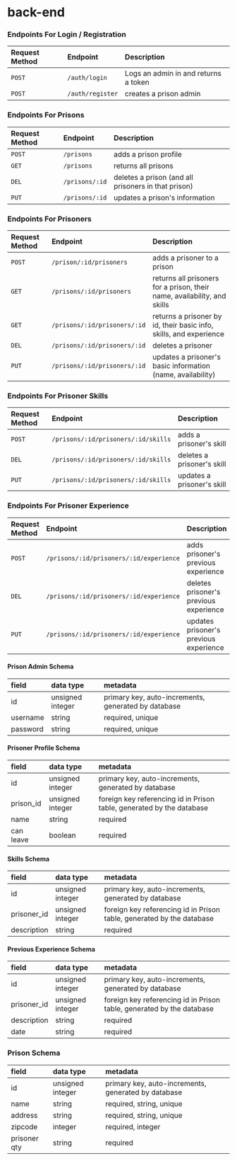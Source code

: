 # back-end

### Endpoints For Login / Registration
| Request Method | Endpoint                     | Description                                             |
| :------------- | :--------------------------- | :------------------------------------------------------ |
| `POST`         | `/auth/login`                | Logs an admin in and returns a token                    |
| `POST`         | `/auth/register`             | creates a prison admin                                  |

### Endpoints For Prisons
| Request Method | Endpoint                     | Description                                             |
| :------------- | :--------------------------- | :------------------------------------------------------ |
| `POST`         | `/prisons`                   | adds a prison profile                                   |
| `GET`          | `/prisons`                   | returns all prisons                                     |
| `DEL`          | `/prisons/:id`               | deletes a prison (and all prisoners in that prison)     |
| `PUT`          | `/prisons/:id`               | updates a prison's information                          |

### Endpoints For Prisoners
| Request Method | Endpoint                     | Description                                                             |
| :------------- | :--------------------------- | :---------------------------------------------------------------------- |
| `POST`         | `/prison/:id/prisoners`      | adds a prisoner to a prison                                             |
| `GET`          | `/prisons/:id/prisoners`     | returns all prisoners for a prison, their name, availability, and skills|
| `GET`          | `/prisons/:id/prisoners/:id` | returns a prisoner by id, their basic info, skills, and experience      |
| `DEL`          | `/prisons/:id/prisoners/:id` | deletes a prisoner                                                      |
| `PUT`          | `/prisons/:id/prisoners/:id` | updates a prisoner's basic information (name, availability)             |

### Endpoints For Prisoner Skills
| Request Method | Endpoint                            | Description                              |
| :------------- | :---------------------------------- | :----------------------------------------|
| `POST`         | `/prisons/:id/prisoners/:id/skills` | adds a prisoner's skill                  |
| `DEL`          | `/prisons/:id/prisoners/:id/skills` | deletes a prisoner's skill               |
| `PUT`          | `/prisons/:id/prisoners/:id/skills` | updates a prisoner's skill               |

### Endpoints For Prisoner Experience
| Request Method | Endpoint                                | Description                              |
| :------------- | :-------------------------------------- | :----------------------------------------|
| `POST`         | `/prisons/:id/prisoners/:id/experience` | adds prisoner's previous experience      |
| `DEL`          | `/prisons/:id/prisoners/:id/experience` | deletes prisoner's previous experience   |
| `PUT`          | `/prisons/:id/prisoners/:id/experience` | updates prisoner's previous experience   |

#### Prison Admin Schema
| field    | data type        | metadata                                            |
| :------- | :--------------- | :-------------------------------------------------- |
| id       | unsigned integer | primary key, auto-increments, generated by database |
| username | string           | required, unique                                    |
| password | string           | required, unique                                    |

#### Prisoner Profile Schema
| field       | data type        | metadata                                                             |
| :---------- | :--------------- | :------------------------------------------------------------------- |
| id          | unsigned integer | primary key, auto-increments, generated by database                  |
| prison_id   | unsigned integer | foreign key referencing id in Prison table, generated by the database|
| name        | string           | required                                                             |
| can leave   | boolean          | required                                                             |

#### Skills Schema
| field       | data type        | metadata                                                             |
| :---------- | :--------------- | :------------------------------------------------------------------- |
| id          | unsigned integer | primary key, auto-increments, generated by database                  |
| prisoner_id | unsigned integer | foreign key referencing id in Prison table, generated by the database|
| description | string           | required                                                             |

#### Previous Experience Schema
| field       | data type        | metadata                                                             |
| :---------- | :--------------- | :------------------------------------------------------------------- |
| id          | unsigned integer | primary key, auto-increments, generated by database                  |
| prisoner_id | unsigned integer | foreign key referencing id in Prison table, generated by the database|
| description | string           | required                                                             |
| date        | string           | required                                                             |

### Prison Schema
| field       | data type        | metadata                                                             |
| :---------- | :--------------- | :------------------------------------------------------------------- |
| id          | unsigned integer | primary key, auto-increments, generated by database                  |
| name        | string           | required, string, unique                                             |
| address     | string           | required, string, unique                                             |
| zipcode     | integer          | required, integer                                                    |
| prisoner qty| string           | required                                                             |